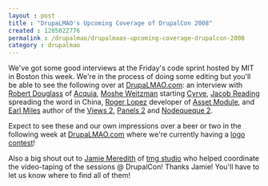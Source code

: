 ```yaml
---
layout : post
title : "DrupaLMAO's Upcoming Coverage of DrupalCon 2008"
created : 1205022776
permalink : /drupalmao/drupalmaos-upcoming-coverage-drupalcon-2008
category : drupalmao
---
```

We've got some good interviews at the Friday's code sprint hosted by MIT in Boston this week. We're in the process of doing some editing but you'll be able to see the following over at <a href="http://drupalmao.com">DrupaLMAO.com</a>: an interview with <a href="http://robshouse.net">Robert Douglass</a> of <a href="http://acquia">Acquia</a>, <a href="http://">Moshe Weitzman</a> starting <a href="http://cyrve.com">Cyrve</a>, <a href="http://wiredgeek.com/">Jacob Reading</a> spreading the word in China, <a href="http://boston2008.drupalcon.org/user/106">Roger Lopez</a> developer of <a href="http://drupal.org/project/asset">Asset Module</a>, and <a href="http://angrydonuts.com">Earl Miles</a> author of the <a href="http://drupal.org/project/views">Views 2</a>, <a href="http://drupal.org/project/panels">Panels 2</a> and <a href="http://drupal.org/project/nodequeue">Nodequeque 2</a>.

Expect to see these and our own impressions over a beer or two in the following week at <a href="http://drupalmao.com">DrupaLMAO.com</a> where we're currently having a <a href="http://drupalmao.com/logo-contest">logo contest</a>!

Also a big shout out to <a href="http://drupal.org/user/33528">Jamie Meredith</a> of <a href="http://tmgstudio.com">tmg studio</a> who helped coordinate the video-taping of the sessions @ DrupalCon! Thanks Jamie! You'll have to let us know where to find all of them!